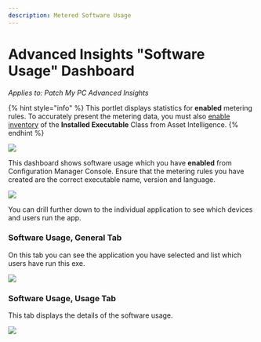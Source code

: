 ```yaml
---
description: Metered Software Usage
---
```


# Advanced Insights "Software Usage" Dashboard

_Applies to: Patch My PC Advanced Insights_

{% hint style="info" %}
This portlet displays statistics for **enabled** metering rules. To accurately present the metering data, you must also [enable inventory](https://learn.microsoft.com/en-us/mem/configmgr/core/clients/manage/asset-intelligence/configuring-asset-intelligence#to-enable-asset-intelligence-hardware-inventory-reporting-classes-from-the-asset-intelligence-home-page) of the **Installed Executable** Class from Asset Intelligence.
{% endhint %}



![](../../../_images/image%20%282153%29.png%20"Metered%20Software%20Usage")

This dashboard shows software usage which you have **enabled** from Configuration Manager Console. Ensure that the metering rules you have created are the correct executable name, version and language.

![](../../../_images/image%20%282178%29.png%20"Software%20Metering%20Rules%20in%20the%20ConfigMgr%20console")

You can drill further down to the individual application to see which devices and users run the app.

### Software Usage, General Tab

On this tab you can see the application you have selected and list which users have run this exe.&#x20;

![](../../../_images/image%20%282154%29.png%20"Software%20Metering%20General%20Tab")

### Software Usage, Usage Tab

This tab displays the details of the software usage.

![](../../../_images/image%20%282155%29.png%20"Software%20Metering%20Usage%20Tab")
